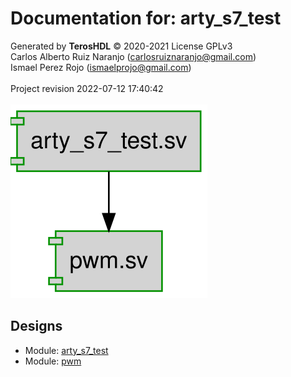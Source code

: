 # Documentation for: arty_s7_test

Generated by **TerosHDL** © 2020-2021 License GPLv3<br>Carlos Alberto Ruiz Naranjo (carlosruiznaranjo@gmail.com)<br>Ismael Perez Rojo (ismaelprojo@gmail.com)<br><br>Project revision 2022-07-12 17:40:42<br><br>
![system](./doc_internal/dependency_graph.svg "System")
## Designs

- Module: [arty_s7_test ](./doc_internal/arty_s7_test.md)
- Module: [pwm ](./doc_internal/pwm.md)

